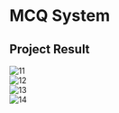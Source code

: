 # MCQ System

## Project Result

![11](https://github.com/Chathu-Jayarathna/Lithan-Projects/assets/124165734/98e8114e-3bea-4caf-ae59-0893eeddc159)
<br>
![12](https://github.com/Chathu-Jayarathna/Lithan-Projects/assets/124165734/efc93a1c-84d4-4dde-a06b-b9ab8ad6614c)
<br>
![13](https://github.com/Chathu-Jayarathna/Lithan-Projects/assets/124165734/919234f4-6566-49d5-b39a-f17c901782a7)
<br>
![14](https://github.com/Chathu-Jayarathna/Lithan-Projects/assets/124165734/5edbbd40-9822-44b5-b2b3-2b76881a948a)
